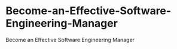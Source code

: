 # Become-an-Effective-Software-Engineering-Manager
Become an Effective Software Engineering Manager
